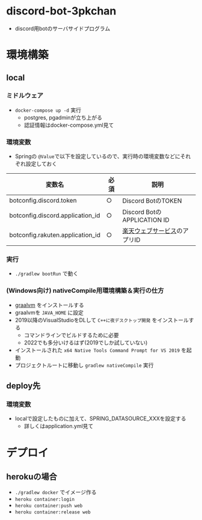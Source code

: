 # discord-bot-3pkchan

- discord用botのサーバサイドプログラム

# 環境構築

## local

### ミドルウェア

- `docker-compose up -d` 実行
  - postgres, pgadminが立ち上がる
  - 認証情報はdocker-compose.yml見て

### 環境変数

- Springの `@Value`で以下を設定しているので、実行時の環境変数などにそれぞれ設定しておく


| 変数名                           | 必須 | 説明                                                              |
| -------------------------------- | ---- | ----------------------------------------------------------------- |
| botconfig.discord.token          | ○   | Discord BotのTOKEN                                                |
| botconfig.discord.application_id | ○   | Discord BotのAPPLICATION ID                                       |
| botconfig.rakuten.application_id | ○   | [楽天ウェブサービス](https://webservice.rakuten.co.jp/)のアプリID |

### 実行

- `./gradlew bootRun` で動く

### (Windows向け) nativeCompile用環境構築＆実行の仕方
- [graalvm](https://community.chocolatey.org/packages/graalvm) をインストールする
- graalvmを `JAVA_HOME` に設定
- 2019以降のVisualStudioをDLして `C++に夜デスクトップ開発` をインストールする
  - コマンドラインでビルドするために必要
  - 2022でも多分いけるはず(2019でしか試していない)
- インストールされた `x64 Native Tools Command Prompt for VS 2019` を起動
- プロジェクトルートに移動し `gradlew nativeCompile` 実行

## deploy先

### 環境変数

- localで設定したものに加えて、SPRING_DATASOURCE_XXXを設定する
  - 詳しくはapplication.yml見て

# デプロイ

## herokuの場合

- `./gradlew docker` でイメージ作る
- `heroku container:login`
- `heroku container:push web`
- `heroku container:release web`
